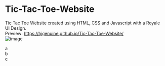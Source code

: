 # Tic-Tac-Toe-Website
Tic Tac Toe Website created using HTML, CSS and Javascript with a Royale UI Design.
<br />
Preview: https://hjgenuine.github.io/Tic-Tac-Toe-Website/
<br />
![image](https://user-images.githubusercontent.com/64316945/188265530-c49d953b-ef14-47f4-8ccb-d90fb5f209cf.png)

a <br />
b <br />
c

